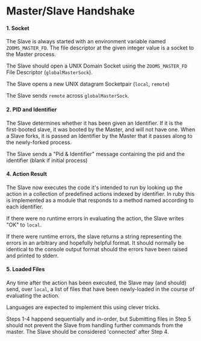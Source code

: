 # Master/Slave Handshake

#### 1. Socket

The Slave is always started with an environment variable named `ZOOMS_MASTER_FD`. The file descriptor at the given integer value is a socket to the Master process.

The Slave should open a UNIX Domain Socket using the `ZOOMS_MASTER_FD` File Descriptor (`globalMasterSock`).

The Slave opens a new UNIX datagram Socketpair (`local`, `remote`)

The Slave sends `remote` across `globalMasterSock`.

#### 2. PID and Identifier

The Slave determines whether it has been given an Identifier. If it is the first-booted slave, it was booted
by the Master, and will not have one. When a Slave forks, it is passed an Identifier by the Master that it 
passes along to the newly-forked process.

The Slave sends a "Pid & Identifier" message containing the pid and the identifier (blank if initial process)

#### 4. Action Result

The Slave now executes the code it's intended to run by looking up the action
in a collection of predefined actions indexed by identifier. In ruby this is implemented
as a module that responds to a method named according to each identifier.

If there were no runtime errors in evaluating the action, the Slave writes "OK" to `local`.

If there were runtime errors, the slave returns a string representing the errors in an arbitrary and 
hopefully helpful format. It should normally be identical to the console output format should the errors
have been raised and printed to stderr.

#### 5. Loaded Files

Any time after the action has been executed, the Slave may (and should) send, over `local`, a list of files
that have been newly-loaded in the course of evaluating the action.

Languages are expected to implement this using clever tricks.

Steps 1-4 happend sequentially and in-order, but Submitting files in Step 5 should not prevent the Slave from
handling further commands from the master. The Slave should be considered 'connected' after Step 4.
